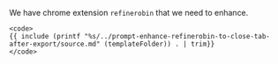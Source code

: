 We have chrome extension `refinerobin` that we need to enhance.

```
<code>
{{ include (printf "%s/../prompt-enhance-refinerobin-to-close-tab-after-export/source.md" (templateFolder)) . | trim}}
</code>
```
